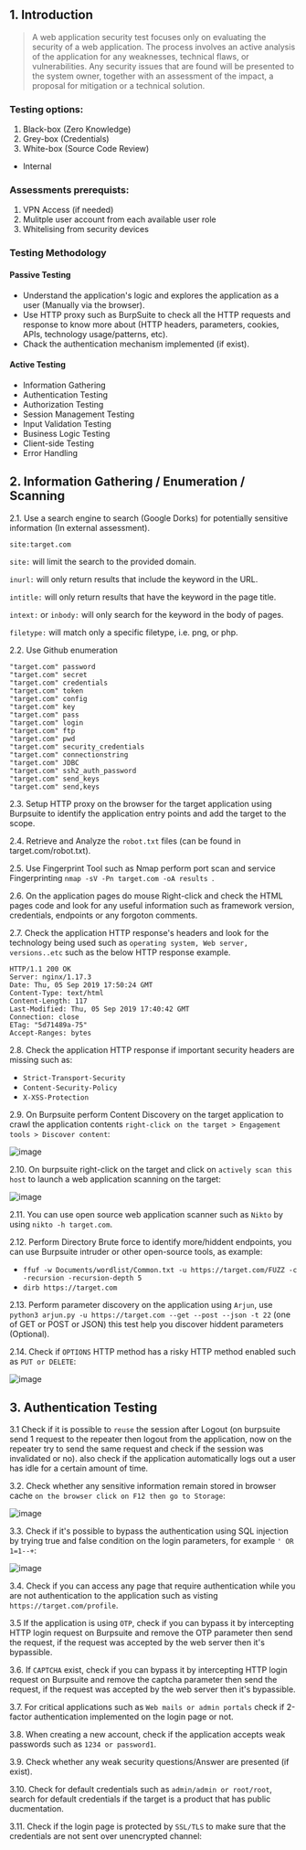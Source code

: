 ## 1. Introduction
> A web application security test focuses only on evaluating the security of a web application. The process involves an active analysis of the application for any weaknesses, technical flaws, or vulnerabilities. Any security issues that are found will be presented to the system owner, together with an assessment of the impact, a proposal for mitigation or a technical solution.

### Testing options:
1. Black-box (Zero Knowledge)
2. Grey-box (Credentials)
3. White-box (Source Code Review)

* Internal

### Assessments prerequists:
1. VPN Access (if needed)
2. Mulitple user account from each available user role
3. Whitelising from security devices

### Testing Methodology
#### Passive Testing
* Understand the application's logic and explores the application as a user (Manually via the browser).
* Use HTTP proxy such as BurpSuite to check all the HTTP requests and response to know more about (HTTP headers, parameters, cookies, APIs, technology usage/patterns, etc).
* Chack the authentication mechanism implemented (if exist).

#### Active Testing
* Information Gathering
* Authentication Testing
* Authorization Testing
* Session Management Testing
* Input Validation Testing
* Business Logic Testing
* Client-side Testing
* Error Handling

## 2. Information Gathering / Enumeration / Scanning
2.1. Use a search engine to search (Google Dorks) for potentially sensitive information (In external assessment).
```
site:target.com
```

`site:` will limit the search to the provided domain.

`inurl:` will only return results that include the keyword in the URL.

`intitle:` will only return results that have the keyword in the page title.

`intext:` or `inbody:` will only search for the keyword in the body of pages.

`filetype:` will match only a specific filetype, i.e. png, or php.

2.2. Use Github enumeration
```
"target.com" password
"target.com" secret
"target.com" credentials
"target.com" token
"target.com" config
"target.com" key
"target.com" pass
"target.com" login
"target.com" ftp
"target.com" pwd
"target.com" security_credentials
"target.com" connectionstring
"target.com" JDBC
"target.com" ssh2_auth_password
"target.com" send_keys
"target.com" send,keys
```
2.3. Setup HTTP proxy on the browser for the target application using Burpsuite to identify the application entry points and add the target to the scope.

2.4. Retrieve and Analyze the `robot.txt` files (can be found in target.com/robot.txt). 

2.5. Use Fingerprint Tool such as Nmap perform port scan and service Fingerprinting ```nmap -sV -Pn target.com -oA results ```.

2.6. On the application pages do mouse Right-click and check the HTML pages code and look for any useful information such as framework version, credentials, endpoints or any forgoton comments.

2.7. Check the application HTTP response's headers and look for the technology being used such as ```operating system, Web server, versions..etc``` such as the below HTTP response example.
```
HTTP/1.1 200 OK
Server: nginx/1.17.3
Date: Thu, 05 Sep 2019 17:50:24 GMT
Content-Type: text/html
Content-Length: 117
Last-Modified: Thu, 05 Sep 2019 17:40:42 GMT
Connection: close
ETag: "5d71489a-75"
Accept-Ranges: bytes
```
2.8. Check the application HTTP response if important security headers are missing such as:
* ```Strict-Transport-Security```
* ```Content-Security-Policy```
* ```X-XSS-Protection```

2.9. On Burpsuite perform Content Discovery on the target application to crawl the application contents ```right-click on the target > Engagement tools > Discover content```:

![image](https://user-images.githubusercontent.com/48615614/130413453-a6219224-0561-4a80-a6fd-d1061ad3b218.png)

2.10. On burpsuite right-click on the target and click on `actively scan this host` to launch a web application scanning on the target:

![image](https://user-images.githubusercontent.com/48615614/130415447-c759ca86-98a3-4a54-9497-2bb3c4772aa5.png)

2.11. You can use open source web application scanner such as `Nikto` by using `nikto -h target.com`.

2.12. Perform Directory Brute force to identify more/hiddent endpoints, you can use Burpsuite intruder or other open-source tools, as example:
* ```ffuf -w Documents/wordlist/Common.txt -u https://target.com/FUZZ -c -recursion -recursion-depth 5```
* ```dirb https://target.com```

2.13. Perform parameter discovery on the application using `Arjun`, use `python3 arjun.py -u https://target.com --get --post --json -t 22` (one of GET or POST or JSON) this test help you discover hiddent parameters (Optional).

2.14. Check if `OPTIONS` HTTP method has a risky HTTP method enabled such as `PUT or DELETE`:

![image](https://user-images.githubusercontent.com/48615614/130425984-73e3ba5a-0844-47a5-a92d-93044577b9a7.png)

## 3. Authentication Testing
3.1 Check if it is possible to `reuse` the session after Logout (on burpsuite send 1 request to the repeater then logout from the application, now on the repeater try to send the same request and check if the session was invalidated or no). also check if the application automatically logs out a user has idle for a certain amount of time.

3.2. Check whether any sensitive information remain stored in browser cache `on the browser click on F12 then go to Storage`:

![image](https://user-images.githubusercontent.com/48615614/130417882-37b9b1ee-c93a-4e1e-8898-37f9a30e6cb6.png)

3.3. Check if it's possible to bypass the authentication using SQL injection by trying true and false condition on the login parameters, for example `' OR 1=1--+`:

![image](https://user-images.githubusercontent.com/48615614/130419286-4acbc6f1-d5f2-4e4b-b9b0-7540c6a3ffbd.png)

3.4. Check if you can access any page that require authentication while you are not authentication to the application such as visting `https://target.com/profile`.

3.5 If the application is using `OTP`, check if you can bypass it by intercepting HTTP login request on Burpsuite and remove the OTP parameter then send the request, if the request was accepted by the web server then it's bypassible.

3.6. If `CAPTCHA` exist, check if you can bypass it by intercepting HTTP login request on Burpsuite and remove the captcha parameter then send the request, if the request was accepted by the web server then it's bypassible.

3.7. For critical applications such as `Web mails or admin portals` check if 2-factor authentication implemented on the login page or not.

3.8. When creating a new account, check if the application accepts weak passwords such as `1234 or password1`.

3.9. Check whether any weak security questions/Answer are presented (if exist).

3.10. Check for default credentials such as `admin/admin or root/root`, search for default credentials if the target is a product that has public ducmentation.

3.11. Check if the login page is protected by `SSL/TLS` to make sure that the credentials are not sent over unencrypted channel:


